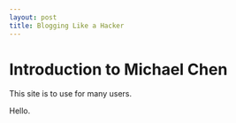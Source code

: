 ```yaml
---
layout: post
title: Blogging Like a Hacker
---
```


Introduction to Michael Chen
=============================

This site is to use for many users. 

Hello. 
